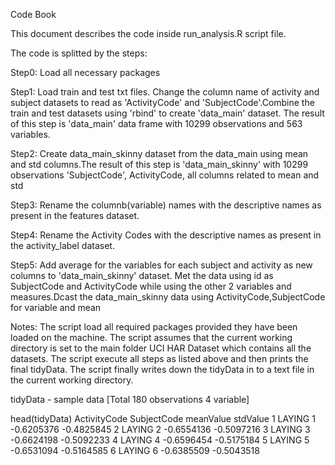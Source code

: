 Code Book

This document describes the code inside run_analysis.R script file.

The code is splitted by the steps:

Step0: Load all necessary packages

Step1: Load train and test txt files. Change the column name of activity and subject datasets to read as 'ActivityCode' and 'SubjectCode'.Combine the train and test datasets using 'rbind' to create 'data_main' dataset. The result of this step is 'data_main' data frame with 10299 observations and 563 variables.

Step2: Create data_main_skinny dataset from the data_main using mean and std columns.The result of this step is 'data_main_skinny' with 10299 observations 'SubjectCode', ActivityCode, all columns related to mean and std 
	 
Step3: Rename the columnb(variable) names with the descriptive names as present in the features dataset.

Step4: Rename the Activity Codes with the descriptive names as present in the activity_label dataset.

Step5: Add average for the variables for each subject and activity as new columns to 'data_main_skinny' dataset. Met the data using id as SubjectCode and ActivityCode while using the other 2 variables and measures.Dcast the data_main_skinny data using ActivityCode,SubjectCode for variable and mean
       			
Notes:
The script load all required packages provided they have been loaded on the machine.
The script assumes that the current working directory is set to the main folder UCI HAR Dataset which contains all the datasets.
The script execute all steps as listed above and then prints the final tidyData.
The script finally writes down the tidyData in to a text file in the current working directory.

tidyData - sample data [Total 180 observations 4 variable]

head(tidyData)
ActivityCode SubjectCode  meanValue   stdValue
1       LAYING           1 -0.6205376 -0.4825845
2       LAYING           2 -0.6554136 -0.5097216
3       LAYING           3 -0.6624198 -0.5092233
4       LAYING           4 -0.6596454 -0.5175184
5       LAYING           5 -0.6531094 -0.5164585
6       LAYING           6 -0.6385509 -0.5043518
